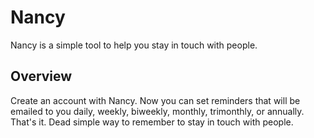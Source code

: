 # Nancy

Nancy is a simple tool to help you stay in touch with people.

## Overview
Create an account with Nancy. Now you can set reminders that will be emailed to you daily, weekly, biweekly, monthly, trimonthly, or annually. That's it. Dead simple way to remember to stay in touch with people.
